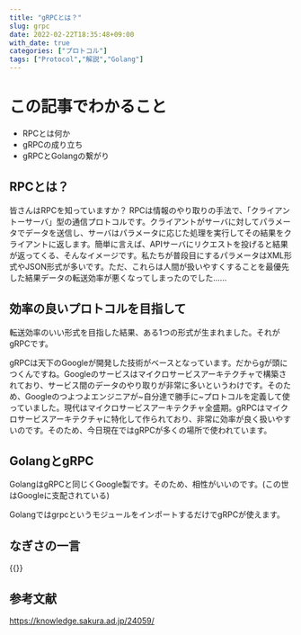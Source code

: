 ```yaml
---
title: "gRPCとは？"
slug: grpc
date: 2022-02-22T18:35:48+09:00
with_date: true
categories: ["プロトコル"]
tags: ["Protocol","解説","Golang"]
---
```


# この記事でわかること
- RPCとは何か
- gRPCの成り立ち
- gRPCとGolangの繋がり

## RPCとは？

皆さんはRPCを知っていますか？
RPCは情報のやり取りの手法で、「クライアントーサーバ」型の通信プロトコルです。クライアントがサーバに対してパラメータでデータを送信し、サーバはパラメータに応じた処理を実行してその結果をクライアントに返します。簡単に言えば、APIサーバにリクエストを投げると結果が返ってくる、そんなイメージです。私たちが普段目にするパラメータはXML形式やJSON形式が多いです。ただ、これらは人間が扱いやすくすることを最優先した結果データの転送効率が悪くなってしまったのでした……

## 効率の良いプロトコルを目指して
転送効率のいい形式を目指した結果、ある1つの形式が生まれました。それがgRPCです。

gRPCは天下のGoogleが開発した技術がベースとなっています。だからgが頭につくんですね。Googleのサービスはマイクロサービスアーキテクチャで構築されており、サービス間のデータのやり取りが非常に多いというわけです。そのため、Googleのつよつよエンジニアが~自分達で勝手に~プロトコルを定義して使っていました。現代はマイクロサービスアーキテクチャ全盛期。gRPCはマイクロサービスアーキテクチャに特化して作られており、非常に効率が良く扱いやすいのです。そのため、今日現在ではgRPCが多くの場所で使われています。

## GolangとgRPC
GolangはgRPCと同じくGoogle製です。そのため、相性がいいのです。(この世はGoogleに支配されている)

GolangではgrpcというモジュールをインポートするだけでgRPCが使えます。

<!--Golangの実装例 -->

## なぎさの一言
{{<chat face="doya" text="gRPCはハイスペックだけど普及率など問題点も多い！そのため時と場合に応じた技術選定が必要ですね！">}}

## 参考文献

https://knowledge.sakura.ad.jp/24059/